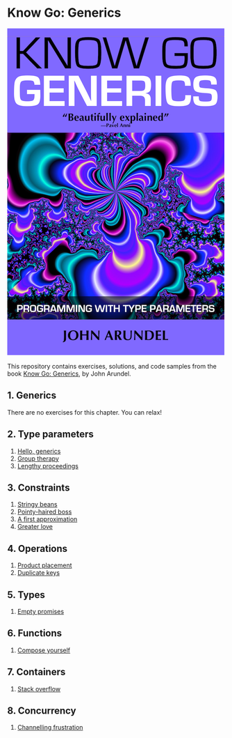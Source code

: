 # Know Go: Generics

[![](img/cover_small.png)](https://bitfieldconsulting.com/books/generics)

This repository contains exercises, solutions, and code samples from the book [Know Go: Generics](https://bitfieldconsulting.com/books/generics), by John Arundel.

## 1. Generics

There are no exercises for this chapter. You can relax!

## 2. Type parameters

1. [Hello, generics](exercises/2.1/)
2. [Group therapy](exercises/2.2/)
3. [Lengthy proceedings](exercises/2.3/)

## 3. Constraints

1. [Stringy beans](exercises/3.1/)
2. [Pointy-haired boss](exercises/3.2/)
3. [A first approximation](exercises/3.3/)
4. [Greater love](exercises/3.4/)

## 4. Operations

1. [Product placement](exercises/4.1/)
2. [Duplicate keys](exercises/4.2/)

## 5. Types

1. [Empty promises](exercises/5.1/)

## 6. Functions

1. [Compose yourself](exercises/6.1/)

## 7. Containers

1. [Stack overflow](exercises/7.1/)

## 8. Concurrency

1. [Channelling frustration](exercises/8.1/)
